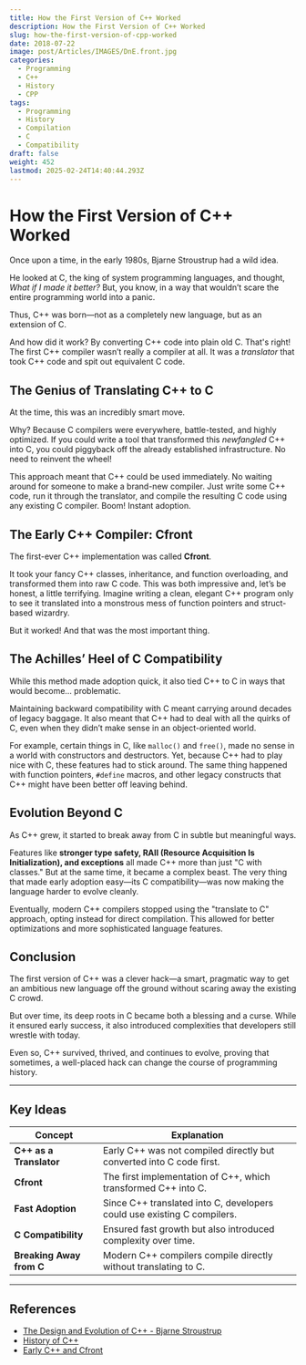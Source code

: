 ```yaml
---
title: How the First Version of C++ Worked
description: How the First Version of C++ Worked
slug: how-the-first-version-of-cpp-worked
date: 2018-07-22
image: post/Articles/IMAGES/DnE.front.jpg
categories:
  - Programming
  - C++
  - History
  - CPP
tags:
  - Programming
  - History
  - Compilation
  - C
  - Compatibility
draft: false
weight: 452
lastmod: 2025-02-24T14:40:44.293Z
---
```

# How the First Version of C++ Worked

Once upon a time, in the early 1980s, Bjarne Stroustrup had a wild idea.

He looked at C, the king of system programming languages, and thought, *What if I made it better?* But, you know, in a way that wouldn’t scare the entire programming world into a panic.

Thus, C++ was born—not as a completely new language, but as an extension of C.

And how did it work? By converting C++ code into plain old C. That's right! The first C++ compiler wasn’t really a compiler at all. It was a *translator* that took C++ code and spit out equivalent C code.

## The Genius of Translating C++ to C

At the time, this was an incredibly smart move.

Why? Because C compilers were everywhere, battle-tested, and highly optimized. If you could write a tool that transformed this *newfangled* C++ into C, you could piggyback off the already established infrastructure. No need to reinvent the wheel!

This approach meant that C++ could be used immediately. No waiting around for someone to make a brand-new compiler. Just write some C++ code, run it through the translator, and compile the resulting C code using any existing C compiler. Boom! Instant adoption.

## The Early C++ Compiler: Cfront

The first-ever C++ implementation was called **Cfront**.

It took your fancy C++ classes, inheritance, and function overloading, and transformed them into raw C code. This was both impressive and, let’s be honest, a little terrifying. Imagine writing a clean, elegant C++ program only to see it translated into a monstrous mess of function pointers and struct-based wizardry.

But it worked! And that was the most important thing.

## The Achilles’ Heel of C Compatibility

While this method made adoption quick, it also tied C++ to C in ways that would become… problematic.

Maintaining backward compatibility with C meant carrying around decades of legacy baggage. It also meant that C++ had to deal with all the quirks of C, even when they didn’t make sense in an object-oriented world.

For example, certain things in C, like `malloc()` and `free()`, made no sense in a world with constructors and destructors. Yet, because C++ had to play nice with C, these features had to stick around. The same thing happened with function pointers, `#define` macros, and other legacy constructs that C++ might have been better off leaving behind.

## Evolution Beyond C

As C++ grew, it started to break away from C in subtle but meaningful ways.

Features like **stronger type safety, RAII (Resource Acquisition Is Initialization), and exceptions** all made C++ more than just "C with classes." But at the same time, it became a complex beast. The very thing that made early adoption easy—its C compatibility—was now making the language harder to evolve cleanly.

Eventually, modern C++ compilers stopped using the "translate to C" approach, opting instead for direct compilation. This allowed for better optimizations and more sophisticated language features.

## Conclusion

The first version of C++ was a clever hack—a smart, pragmatic way to get an ambitious new language off the ground without scaring away the existing C crowd.

But over time, its deep roots in C became both a blessing and a curse. While it ensured early success, it also introduced complexities that developers still wrestle with today.

Even so, C++ survived, thrived, and continues to evolve, proving that sometimes, a well-placed hack can change the course of programming history.

***

## Key Ideas

| Concept                  | Explanation                                                             |
| ------------------------ | ----------------------------------------------------------------------- |
| **C++ as a Translator**  | Early C++ was not compiled directly but converted into C code first.    |
| **Cfront**               | The first implementation of C++, which transformed C++ into C.          |
| **Fast Adoption**        | Since C++ translated into C, developers could use existing C compilers. |
| **C Compatibility**      | Ensured fast growth but also introduced complexity over time.           |
| **Breaking Away from C** | Modern C++ compilers compile directly without translating to C.         |

***

## References

* [The Design and Evolution of C++ - Bjarne Stroustrup](https://www.stroustrup.com/dne.html)
* [History of C++](https://en.wikipedia.org/wiki/History_of_C%2B%2B)
* [Early C++ and Cfront](https://www.stroustrup.com/hopl2.pdf)
